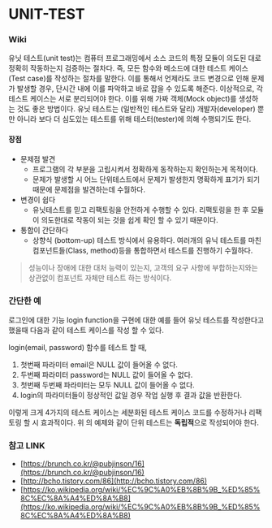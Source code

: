 # UNIT-TEST

### Wiki

유닛 테스트(unit test)는 컴퓨터 프로그래밍에서 소스 코드의 특정 모듈이 의도된 대로 정확히 작동하는지 검증하는 절차다. 즉, 모든 함수와 메소드에 대한 테스트 케이스(Test case)를 작성하는 절차를 말한다. 이를 통해서 언제라도 코드 변경으로 인해 문제가 발생할 경우, 단시간 내에 이를 파악하고 바로 잡을 수 있도록 해준다. 이상적으로, 각 테스트 케이스는 서로 분리되어야 한다. 이를 위해 가짜 객체(Mock object)를 생성하는 것도 좋은 방법이다. 유닛 테스트는 (일반적인 테스트와 달리) 개발자(developer) 뿐만 아니라 보다 더 심도있는 테스트를 위해 테스터(tester)에 의해 수행되기도 한다.

#### 장점
* 문제점 발견
    * 프로그램의 각 부분을 고립시켜서 정확하게 동작하는지 확인하는게 목적이다.
    * 문제가 발생할 시 어느 단위테스트에서 문제가 발생한지 명확하게 표기가 되기 때문에 문제점을 발견하는데 수월하다.
* 변경이 쉽다
    * 유닛테스트를 믿고 리팩토링을 안전하게 수행할 수 있다. 리팩토링을 한 후 모듈이 의도한대로 작동이 되는 것을 쉽게 확인 할 수 있기 때문이다.
* 통합이 간단하다
    * 상향식 (bottom-up) 테스트 방식에서 유용하다. 여러개의 유닉 테스트를 마친 컴포넌트들(Class, method)등을 통합하면서 테스트를 진행하기 수월하다.


> 성능이나 장애에 대한 대처 능력이 있는지, 고객의 요구 사항에 부합하는지와는 상관없이 컴포넌트 자체만 테스트 하는 방식이다.

### 간단한 예

로그인에 대한 기능 login function을 구현에 대한 예를 들어 유닛 테스트를 작성한다고 했을때 다음과 같이 테스트 케이스를 작성 할 수 있다.

login(email, password) 함수를 테스트 할 때,

1. 첫번째 파라미터 email은 NULL 값이 들어올 수 없다.
2. 두번째 파라미터 password는 NULL 값이 들어올 수 없다.
3. 첫번째 두번째 파라미터는 모두 NULL 값이 들어올 수 없다.
4. login의 파라미터들이 정상적인 값일 경우 작업 실행 후 결과 값을 반환한다.

이렇게 크게 4가지의 테스트 케이스는 세분화된 테스트 케이스 코드를 수정하거나 리팩토링 할 시 효과적이다. 위 의 예제와 같이 단위 테스트는 **독립적**으로 작성되어야 한다.


### 참고 LINK

* [https://brunch.co.kr/@pubjinson/16](https://brunch.co.kr/@pubjinson/16)
* [http://bcho.tistory.com/86](http://bcho.tistory.com/86)
* [https://ko.wikipedia.org/wiki/%EC%9C%A0%EB%8B%9B_%ED%85%8C%EC%8A%A4%ED%8A%B8](https://ko.wikipedia.org/wiki/%EC%9C%A0%EB%8B%9B_%ED%85%8C%EC%8A%A4%ED%8A%B8)